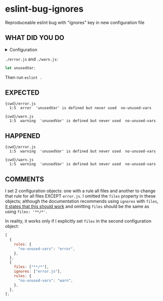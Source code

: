# eslint-bug-ignores

Reproduceable eslint bug with "ignores" key in new configuration file

## WHAT DID YOU DO

<details>
<summary>Configuration</summary>

```js
[
  {
    rules: {
      "no-unused-vars": "error",
    },
  },
  {
    ignores: ["error.js"],
    rules: {
      "no-unused-vars": "warn",
    },
  },
];
```

</details>

`./error.js` and `./warn.js`:

```js
let unusedVar;
```

Then run `eslint .`

## EXPECTED

```shell
{cwd}/error.js
  1:5  error  'unusedVar' is defined but never used  no-unused-vars

{cwd}/warn.js
  1:5  warning  'unusedVar' is defined but never used  no-unused-vars
```

## HAPPENED

```shell
{cwd}/error.js
  1:5  warning  'unusedVar' is defined but never used  no-unused-vars

{cwd}/warn.js
  1:5  warning  'unusedVar' is defined but never used  no-unused-vars
```

## COMMENTS

I set 2 configuration objects: one with a rule all files and another to change that rule for all files EXCEPT `error.js`.
I omitted the `files` property in these objects; although the documentation recommends using `ignores` with `files`, [it states that this should work](https://eslint.org/docs/latest/use/configure/configuration-files-new#excluding-files-with-ignores) and omitting `files` should be the same as using `files: '**/*'`.

In reality, it works only if I explicitly set `files` in the second configuration object:

```js
[
  {
    rules: {
      "no-unused-vars": "error",
    },
  },
  {
    files: ["**/*"],
    ignores: ["error.js"],
    rules: {
      "no-unused-vars": "warn",
    },
  },
];
```
